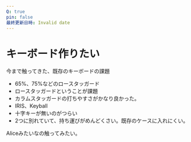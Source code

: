 ```yaml
---
Q: true
pin: false
最終更新日時: Invalid date
---
```

# キーボード作りたい

今まで触ってきた、既存のキーボードの課題

- 65%、75%などのロースタッガード  
- ロースタッガードということが課題  
- カラムスタッガードの打ちやすさがかなり良かった。  
- IRIS、Keyball  
- 十字キーが無いのがつらい  
- 2つに別れていて、持ち運びがめんどくさい。既存のケースに入れにくい。  

Aliceみたいなの触ってみたい。